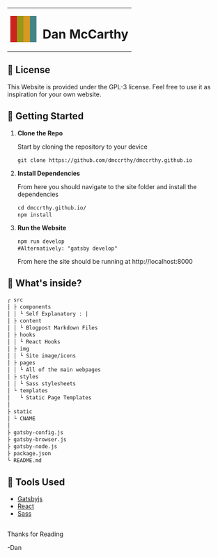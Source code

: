 <table align="center">
    <tr>
        <th>
            <img src="src/img/favicon.png" height="60">           
        </th>
        <th>
            <h1>
                Dan McCarthy
            </h1>
        </th>
    </tr>
    
</table>

## 📝 License

This Website is provided under the GPL-3 license. Feel free to use it as inspiration for your own website.

## 🏁 Getting Started

1.  **Clone the Repo**

    Start by cloning the repository to your device

    ```shell
    git clone https://github.com/dmccrthy/dmccrthy.github.io
    ```

2.  **Install Dependencies**

    From here you should navigate to the site folder and install the dependencies

    ```shell
    cd dmccrthy.github.io/
    npm install
    ```

3.  **Run the Website**

    ```shell
    npm run develop
    #Alternatively: "gatsby develop"
    ```

    From here the site should be running at http://localhost:8000

## 📁 What's inside?

```
┌ src
│ ├ components
│ │ └ Self Explanatory : |
│ ├ content
│ │ └ Blogpost Markdown Files
│ ├ hooks
│ │ └ React Hooks
│ ├ img
│ │ └ Site image/icons
│ ├ pages
│ │ └ All of the main webpages
│ ├ styles
│ │ └ Sass stylesheets
│ └ templates
│   └ Static Page Templates
│
├ static
│ └ CNAME
│
├ gatsby-config.js
├ gatsby-browser.js
├ gatsby-node.js
├ package.json
└ README.md
```

## 🧰 Tools Used

- [Gatsbyjs](https://www.gatsbyjs.com/docs/?utm_source=starter&utm_medium=readme&utm_campaign=minimal-starter)
- [React](https://react.dev/reference/react)
- [Sass](https://sass-lang.com/documentation/syntax/)

##

Thanks for Reading

-Dan
